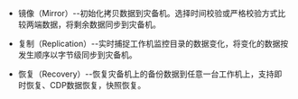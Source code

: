 * 镜像（Mirror）--初始化拷贝数据到灾备机。选择时间校验或严格校验方式比较两端数据，将剩余数据同步到灾备机。

* 复制（Replication）--实时捕捉工作机监控目录的数据变化，将变化的数据按发生顺序以字节级同步到灾备机。

* 恢复（Recovery）--恢复灾备机上的备份数据到任意一台工作机上，支持即时恢复、CDP数据恢复，快照恢复。

